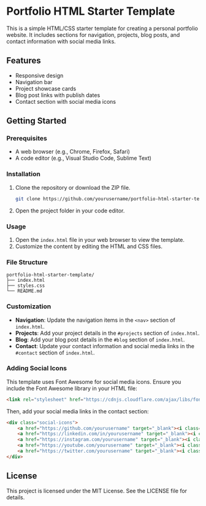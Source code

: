 # Portfolio HTML Starter Template

This is a simple HTML/CSS starter template for creating a personal portfolio website. It includes sections for navigation, projects, blog posts, and contact information with social media links.

## Features

- Responsive design
- Navigation bar
- Project showcase cards
- Blog post links with publish dates
- Contact section with social media icons

## Getting Started

### Prerequisites

- A web browser (e.g., Chrome, Firefox, Safari)
- A code editor (e.g., Visual Studio Code, Sublime Text)

### Installation

1. Clone the repository or download the ZIP file.
    ```sh
    git clone https://github.com/yourusername/portfolio-html-starter-template.git
    ```
2. Open the project folder in your code editor.

### Usage

1. Open the `index.html` file in your web browser to view the template.
2. Customize the content by editing the HTML and CSS files.

### File Structure

    portfolio-html-starter-template/ 
    ├── index.html 
    ├── styles.css 
    └── README.md


### Customization

- **Navigation**: Update the navigation items in the `<nav>` section of `index.html`.
- **Projects**: Add your project details in the `#projects` section of `index.html`.
- **Blog**: Add your blog post details in the `#blog` section of `index.html`.
- **Contact**: Update your contact information and social media links in the `#contact` section of `index.html`.

### Adding Social Icons

This template uses Font Awesome for social media icons. Ensure you include the Font Awesome library in your HTML file:

```html
<link rel="stylesheet" href="https://cdnjs.cloudflare.com/ajax/libs/font-awesome/6.0.0-beta3/css/all.min.css">
```
Then, add your social media links in the contact section:

```html
<div class="social-icons">
    <a href="https://github.com/yourusername" target="_blank"><i class="fab fa-github"></i></a>
    <a href="https://linkedin.com/in/yourusername" target="_blank"><i class="fab fa-linkedin"></i></a>
    <a href="https://instagram.com/yourusername" target="_blank"><i class="fab fa-instagram"></i></a>
    <a href="https://youtube.com/yourusername" target="_blank"><i class="fab fa-youtube"></i></a>
    <a href="https://twitter.com/yourusername" target="_blank"><i class="fab fa-twitter"></i></a>
</div>
```

## License
This project is licensed under the MIT License. See the LICENSE file for details.